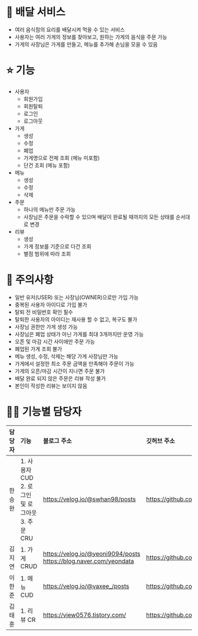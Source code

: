 # 🛵 배달 서비스
- 여러 음식점의 요리를 배달시켜 먹을 수 있는 서비스
- 사용자는 여러 가게의 정보를 찾아보고, 원하는 가게의 음식을 주문 가능
- 가게의 사장님은 가게를 만들고, 메뉴를 추가해 손님을 모을 수 있음

# ⭐ 기능
- 사용자
  - 회원가입
  - 회원탈퇴
  - 로그인
  - 로그아웃
- 가게
  - 생성
  - 수정
  - 폐업
  - 가게명으로 전체 조회 (메뉴 미포함)
  - 단건 조회 (메뉴 포함)
- 메뉴
  - 생성
  - 수정
  - 삭제
- 주문
  - 하나의 메뉴만 주문 가능
  - 사장님은 주문을 수락할 수 있으며 배달이 완료될 때까지의 모든 상태를 순서대로 변경
- 리뷰
  - 생성
  - 가게 정보를 기준으로 다건 조회
  - 별점 범위에 따라 조회

# 🚨 주의사항
- 일반 유저(USER) 또는 사장님(OWNER)으로만 가입 가능
- 중복된 사용자 아이디로 가입 불가
- 탈퇴 전 비밀번호 확인 필수
- 탈퇴한 사용자의 아이디는 재사용 할 수 없고, 복구도 불가
- 사장님 권한만 가게 생성 가능
- 사장님은 폐업 상태가 아닌 가게를 최대 3개까지만 운영 가능
- 오픈 및 마감 시간 사이에만 주문 가능
- 폐업된 가게 조회 불가
- 메뉴 생성, 수정, 삭제는 해당 가게 사장님만 가능
- 가게에서 설정한 최소 주문 금액을 만족해야 주문이 가능
- 가게의 오픈/마감 시간이 지나면 주문 불가
- 배달 완료 되지 않은 주문은 리뷰 작성 불가
- 본인이 작성한 리뷰는 보이지 않음

# 👩‍💻 기능별 담당자
|담당자|기능|블로그 주소|깃허브 주소|
|:----|:----|:----|:----|
|한승완|1. 사용자 CUD </br> 2. 로그인 및 로그아웃 </br> 3. 주문 CRU|https://velog.io/@swhan98/posts|https://github.com/Dawnfeeling|
|김지연|1. 가게 CRUD|https://velog.io/@yeoni9094/posts </br> https://blog.naver.com/yeondata|https://github.com/jiyeon0926|
|이한준|1. 메뉴 CUD|https://velog.io/@vaxee_/posts|https://github.com/Vaxee03|
|김태훈|1. 리뷰 CR|https://view0576.tistory.com/|https://github.com/view0576|
